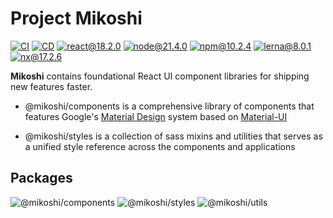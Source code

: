# Project Mikoshi

[![CI](https://github.com/anthony-y-zhu14/MikoshiUI/actions/workflows/CI.yml/badge.svg)](https://github.com/anthony-y-zhu14/MikoshiUI/actions/workflows/CI.yml)
[![CD](https://github.com/anthony-y-zhu14/MikoshiUI/actions/workflows/CD.yml/badge.svg?branch=master)](https://github.com/anthony-y-zhu14/MikoshiUI/actions/workflows/CD.yml)
[![react@18.2.0](https://img.shields.io/badge/react-18.2.0-61dafb?logo=react)](https://react.dev/blog)
[![node@21.4.0](https://img.shields.io/badge/node-21.4.0-339933?logo=nodedotjs)](https://nodejs.org/en/blog/release/v21.4.0)
[![npm@10.2.4](https://img.shields.io/badge/npm-10.2.4-cb3837?logo=npm)](https://docs.npmjs.com/cli/v10/using-npm/changelog#1024-2023-11-14)
[![lerna@8.0.1](https://img.shields.io/badge/lerna-8.0.1-9333ea?logo=lerna)](https://lerna.js.org/docs/introduction)
[![nx@17.2.6](https://img.shields.io/badge/nx-17.2.6-143055?logo=nx)](https://nx.dev/changelog)

**Mikoshi** contains foundational React UI component libraries for shipping new features faster.

- @mikoshi/components is a comprehensive library of components that features Google's [Material Design](https://material.io/design/introduction/) system based on [Material-UI](https://mui.com/)

- @mikoshi/styles is a collection of sass mixins and utilities that serves as a unified style reference across the components and applications

## Packages

![@mikoshi/components](https://img.shields.io/npm/v/%40mikoshi/components?logo=npm&label=%40mikoshi%2Fcomponents&labelColor=ba000d&color=2196f3)
![@mikoshi/styles](https://img.shields.io/npm/v/%40mikoshi/styles?logo=npm&label=%40mikoshi%2Fstyles&labelColor=1565c0&color=2196f3)
![@mikoshi/utils](https://img.shields.io/npm/v/%40mikoshi/utils?logo=npm&label=%40mikoshi%2Futils&labelColor=7b1fa2&color=2196f3)

